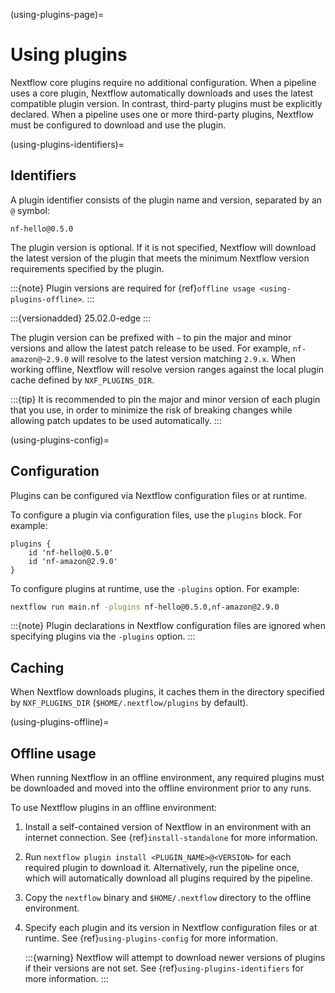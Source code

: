 (using-plugins-page)=

# Using plugins

Nextflow core plugins require no additional configuration. When a pipeline uses a core plugin, Nextflow automatically downloads and uses the latest compatible plugin version. In contrast, third-party plugins must be explicitly declared. When a pipeline uses one or more third-party plugins, Nextflow must be configured to download and use the plugin.

(using-plugins-identifiers)=

## Identifiers

A plugin identifier consists of the plugin name and version, separated by an `@` symbol:

```
nf-hello@0.5.0
```

The plugin version is optional. If it is not specified, Nextflow will download the latest version of the plugin that meets the minimum Nextflow version requirements specified by the plugin.

:::{note}
Plugin versions are required for {ref}`offline usage <using-plugins-offline>`.
:::

:::{versionadded} 25.02.0-edge
:::

The plugin version can be prefixed with `~` to pin the major and minor versions and allow the latest patch release to be used. For example, `nf-amazon@~2.9.0` will resolve to the latest version matching `2.9.x`. When working offline, Nextflow will resolve version ranges against the local plugin cache defined by `NXF_PLUGINS_DIR`.

:::{tip}
It is recommended to pin the major and minor version of each plugin that you use, in order to minimize the risk of breaking changes while allowing patch updates to be used automatically.
:::

(using-plugins-config)=

## Configuration

Plugins can be configured via Nextflow configuration files or at runtime.

To configure a plugin via configuration files, use the `plugins` block. For example:

```nextflow
plugins {
    id 'nf-hello@0.5.0'
    id 'nf-amazon@2.9.0'
}
```

To configure plugins at runtime, use the `-plugins` option. For example:

```bash
nextflow run main.nf -plugins nf-hello@0.5.0,nf-amazon@2.9.0
```

:::{note}
Plugin declarations in Nextflow configuration files are ignored when specifying plugins via the `-plugins` option.
:::

## Caching

When Nextflow downloads plugins, it caches them in the directory specified by `NXF_PLUGINS_DIR` (`$HOME/.nextflow/plugins` by default).

(using-plugins-offline)=

## Offline usage

When running Nextflow in an offline environment, any required plugins must be downloaded and moved into the offline environment prior to any runs.

To use Nextflow plugins in an offline environment:

1. Install a self-contained version of Nextflow in an environment with an internet connection. See {ref}`install-standalone` for more information.

2. Run `nextflow plugin install <PLUGIN_NAME>@<VERSION>` for each required plugin to download it. Alternatively, run the pipeline once, which will automatically download all plugins required by the pipeline.

3. Copy the `nextflow` binary and `$HOME/.nextflow` directory to the offline environment.

4. Specify each plugin and its version in Nextflow configuration files or at runtime. See {ref}`using-plugins-config` for more information.

    :::{warning}
    Nextflow will attempt to download newer versions of plugins if their versions are not set. See {ref}`using-plugins-identifiers` for more information.
    :::
